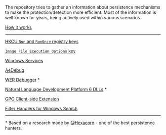 The repository tries to gather an information about persistence mechanisms to make the protection/detection more efficient. Most of the information is well known for years, being actively used within various scenarios. 

[How it works](HowItWorks.md)

* * *

[HKCU `Run` and `RunOnce` registry keys](Data/run.md) 

<!-- [HKLM `Run` and `RunOnce` registry keys](Data/runonce.md) -->

[`Image File Execution Options` key](Data/ifeo.md) 

[Windows Services](Data/services.md) 

[AeDebug](Data/aedebug.md)

[WER Debugger](Data/wer_debugger.md) *

[Natural Language Development Platform 6 DLLs](Data/naturallanguage6.md) *

[GPO Client-side Extension](Data/gpoextension.md)

[Filter Handlers for Windows Search](ifilters.md)

* * *

\* Based on a research made by [@Hexacorn](https://twitter.com/Hexacorn) - one of the best persistence hunters.
